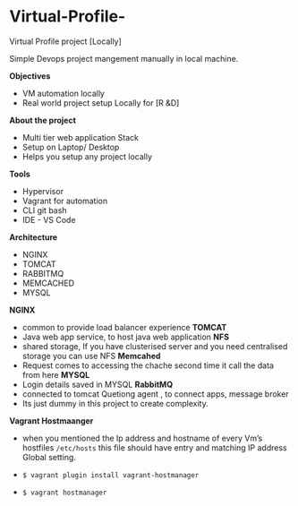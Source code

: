 # Virtual-Profile-
Virtual Profile project [Locally]

Simple Devops project mangement manually in local machine.

**Objectives**
- VM automation locally
- Real world project setup Locally for [R &D]

**About the project**
- Multi tier web application Stack
- Setup on Laptop/ Desktop
- Helps you setup any project locally

**Tools**
- Hypervisor
- Vagrant for automation
- CLI git bash
- IDE - VS Code


**Architecture**
- NGINX
- TOMCAT
- RABBITMQ
- MEMCACHED
- MYSQL

 **NGINX** 
 - common to provide load balancer experience 
 **TOMCAT**
 - Java web app service, to host java web application
**NFS**
 - shared storage, If you have clusterised server and you need centralised storage you can use NFS
 **Memcahed** 
 - Request comes to accessing the chache second time it call the data from here
**MYSQL**
- Login details saved in MYSQL 
**RabbitMQ** 
- connected to tomcat Quetiong agent , to connect apps, message broker
- Its just dummy in this project to create complexity.


**Vagrant Hostmaanger**
- when you mentioned the Ip address and hostname of every Vm’s hostfiles `/etc/hosts` this file should have entry and matching IP address
Global setting.

- `$ vagrant plugin install vagrant-hostmanager`
- `$ vagrant hostmanager`
